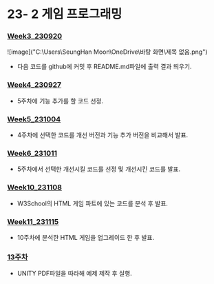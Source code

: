 # 23- 2 게임 프로그래밍

### [Week3_230920](https://github.com/Mr-Forger/GP/tree/main/Week3_230920)
  ![image]("C:\Users\SeungHan Moon\OneDrive\바탕 화면\제목 없음.png")
  - 다음 코드를 github에 커밋 후 README.md파일에 출력 결과 띄우기.
### [Week4_230927](https://github.com/Mr-Forger/GP/tree/main/Week4%2C%205_230927~231004)
  - 5주차에 기능 추가를 할 코드 선정.
### [Week5_231004](https://github.com/Mr-Forger/GP/tree/main/Week4%2C%205_230927~231004)
  - 4주차에 선택한 코드를 개선 버전과 기능 추가 버전을 비교해서 발표.
### [Week6_231011](https://github.com/Mr-Forger/GP/tree/main/Week6_231011)
  - 5주차에서 선택한 개선시킬 코드를 선정 및 개선시킨 코드를 발표.
### [Week10_231108](https://github.com/Mr-Forger/GP/tree/main/Week10_231108)
  - W3School의 HTML 게임 파트에 있는 코드를 분석 후 발표.
### [Week11_231115](https://github.com/Mr-Forger/GP/tree/main/Week11_231115)
  - 10주차에 분석한 HTML 게임을 업그레이드 한 후 발표.
### [13주차]()
  - UNITY PDF파일을 따라해 예제 제작 후 실행.
